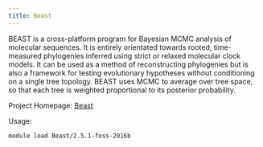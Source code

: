 ```yaml
---
title: Beast
---
```

 BEAST is a cross-platform program for Bayesian MCMC analysis of molecular sequences. It is entirely orientated towards rooted, time-measured phylogenies inferred using strict or relaxed molecular clock models. It can be used as a method of reconstructing phylogenies but is also a framework for testing evolutionary hypotheses without conditioning on a single tree topology. BEAST uses MCMC to average over tree space, so that each tree is weighted proportional to its posterior probability. 

Project Homepage: [Beast](http://beast2.org/)

Usage:
```
module load Beast/2.5.1-foss-2016b
```
